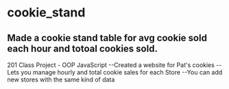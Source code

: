 # cookie_stand
## Made a cookie stand table for avg cookie sold each hour and totoal cookies sold.
201 Class Project - OOP JavaScript
--Created a website for Pat's cookies
--Lets you manage hourly and total cookie sales for each Store
--You can add new stores with the same kind of data
